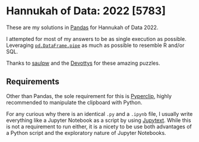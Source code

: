 # Hannukah of Data: 2022 [5783]

These are my solutions in [Pandas](https://pandas.pydata.org/) for Hannukah of
Data 2022.

I attempted for most of my answers to be as single execution as possible.
Leveraging [`pd.DataFrame.pipe`](https://pandas.pydata.org/docs/reference/api/pandas.DataFrame.pipe.html)
as much as possible to resemble R and/or SQL.

Thanks to [saulpw](https://www.saul.pw/) and the [Devottys](https://github.com/devottys)
for these amazing puzzles.

## Requirements

Other than Pandas, the sole requirement for this is
[Pyperclip](https://pypi.org/project/pyperclip/), highly recommended to
manipulate the clipboard with Python.

For any curious why there is an identical `.py` and a `.ipynb` file, I usually
write everything like a Jupyter Notebook as a script by using
[Jupytext](https://jupytext.readthedocs.io/en/latest/install.html). While this
is not a requirement to run either, it is a nicety to be use both advantages of
a Python script and the exploratory nature of Jupyter Notebooks.
